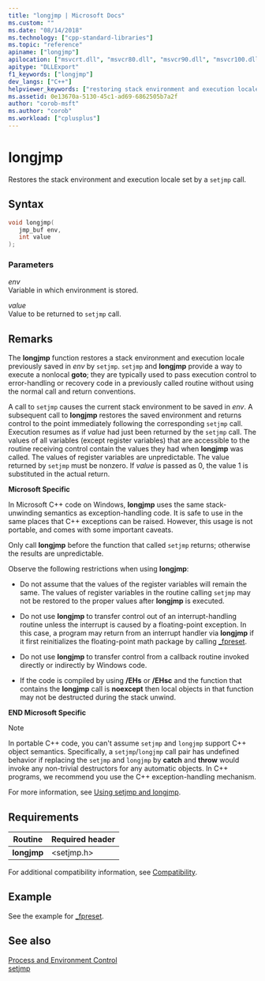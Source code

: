 ```yaml
---
title: "longjmp | Microsoft Docs"
ms.custom: ""
ms.date: "08/14/2018"
ms.technology: ["cpp-standard-libraries"]
ms.topic: "reference"
apiname: ["longjmp"]
apilocation: ["msvcrt.dll", "msvcr80.dll", "msvcr90.dll", "msvcr100.dll", "msvcr100_clr0400.dll", "msvcr110.dll", "msvcr110_clr0400.dll", "msvcr120.dll", "msvcr120_clr0400.dll", "ucrtbase.dll"]
apitype: "DLLExport"
f1_keywords: ["longjmp"]
dev_langs: ["C++"]
helpviewer_keywords: ["restoring stack environment and execution locale", "longjmp function"]
ms.assetid: 0e13670a-5130-45c1-ad69-6862505b7a2f
author: "corob-msft"
ms.author: "corob"
ms.workload: ["cplusplus"]
---
```

# longjmp

Restores the stack environment and execution locale set by a `setjmp` call.

## Syntax

```C
void longjmp(
   jmp_buf env,
   int value
);
```

### Parameters

*env*<br/>
Variable in which environment is stored.

*value*<br/>
Value to be returned to `setjmp` call.

## Remarks

The **longjmp** function restores a stack environment and execution locale previously saved in *env* by `setjmp`. `setjmp` and **longjmp** provide a way to execute a nonlocal **goto**; they are typically used to pass execution control to error-handling or recovery code in a previously called routine without using the normal call and return conventions.

A call to `setjmp` causes the current stack environment to be saved in *env*. A subsequent call to **longjmp** restores the saved environment and returns control to the point immediately following the corresponding `setjmp` call. Execution resumes as if *value* had just been returned by the `setjmp` call. The values of all variables (except register variables) that are accessible to the routine receiving control contain the values they had when **longjmp** was called. The values of register variables are unpredictable. The value returned by `setjmp` must be nonzero. If *value* is passed as 0, the value 1 is substituted in the actual return.

**Microsoft Specific**

In Microsoft C++ code on Windows, **longjmp** uses the same stack-unwinding semantics as exception-handling code. It is safe to use in the same places that C++ exceptions can be raised. However, this usage is not portable, and comes with some important caveats.

Only call **longjmp** before the function that called `setjmp` returns; otherwise the results are unpredictable.

Observe the following restrictions when using **longjmp**:

- Do not assume that the values of the register variables will remain the same. The values of register variables in the routine calling `setjmp` may not be restored to the proper values after **longjmp** is executed.

- Do not use **longjmp** to transfer control out of an interrupt-handling routine unless the interrupt is caused by a floating-point exception. In this case, a program may return from an interrupt handler via **longjmp** if it first reinitializes the floating-point math package by calling [_fpreset](fpreset.md).

- Do not use **longjmp** to transfer control from a callback routine invoked directly or indirectly by Windows code.

- If the code is compiled by using **/EHs** or **/EHsc** and the function that contains the **longjmp** call is **noexcept** then local objects in that function may not be destructed during the stack unwind.

**END Microsoft Specific**

> [!NOTE]
> In portable C++ code, you can't assume `setjmp` and `longjmp` support C++ object semantics. Specifically, a `setjmp`/`longjmp` call pair has undefined behavior if replacing the `setjmp` and `longjmp` by **catch**
and **throw** would invoke any non-trivial destructors for any automatic objects. In C++ programs, we recommend you use the C++ exception-handling mechanism.

For more information, see [Using setjmp and longjmp](../../cpp/using-setjmp-longjmp.md).

## Requirements

|Routine|Required header|
|-------------|---------------------|
|**longjmp**|\<setjmp.h>|

For additional compatibility information, see [Compatibility](../../c-runtime-library/compatibility.md).

## Example

See the example for [_fpreset](fpreset.md).

## See also

[Process and Environment Control](../../c-runtime-library/process-and-environment-control.md)<br/>
[setjmp](setjmp.md)
